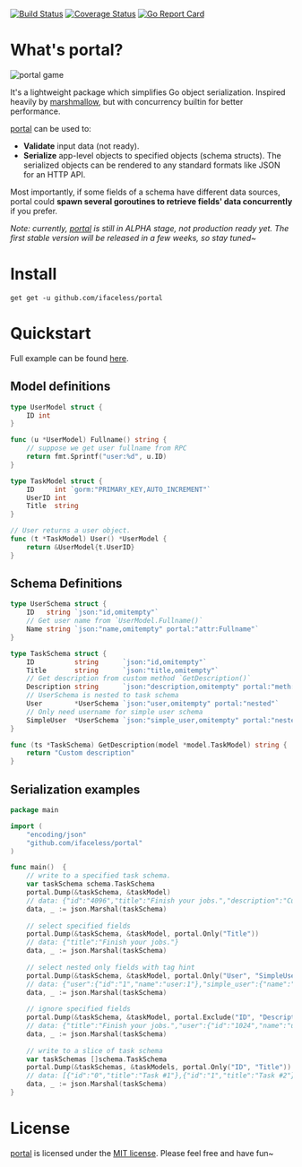 [![Build Status](https://travis-ci.com/iFaceless/portal.svg?branch=master)](https://travis-ci.com/iFaceless/portal)
[![Coverage Status](https://coveralls.io/repos/github/iFaceless/portal/badge.svg?branch=master)](https://coveralls.io/github/iFaceless/portal?branch=master)
[![Go Report Card](https://goreportcard.com/badge/github.com/iFaceless/portal)](https://goreportcard.com/report/github.com/iFaceless/portal)

# What's portal?
![portal game](https://s2.ax1x.com/2019/09/28/u1TnEt.jpg)

It's a lightweight package which simplifies Go object serialization. Inspired heavily by [marshmallow](https://github.com/marshmallow-code/marshmallow), but with concurrency builtin for better performance.

[portal](https://github.com/iFaceless/portal/) can be used to:
- **Validate** input data (not ready).
- **Serialize** app-level objects to specified objects (schema structs). The serialized objects can be rendered to any standard formats like JSON for an HTTP API.

Most importantly, if some fields of a schema have different data sources, portal could **spawn several goroutines to retrieve fields' data concurrently** if you prefer.

*Note: currently, [portal](https://github.com/iFaceless/portal/) is still in ALPHA stage, not production ready yet. The first stable version will be released in a few weeks, so stay tuned~*

# Install

```
get get -u github.com/ifaceless/portal
```

# Quickstart

Full example can be found [here](./examples/todo).

## Model definitions

```go
type UserModel struct {
	ID int
}

func (u *UserModel) Fullname() string {
	// suppose we get user fullname from RPC
	return fmt.Sprintf("user:%d", u.ID)
}

type TaskModel struct {
	ID     int `gorm:"PRIMARY_KEY,AUTO_INCREMENT"`
	UserID int
	Title  string
}

// User returns a user object.
func (t *TaskModel) User() *UserModel {
	return &UserModel{t.UserID}
}
```

## Schema Definitions

```go
type UserSchema struct {
	ID   string `json:"id,omitempty"`
	// Get user name from `UserModel.Fullname()`
	Name string `json:"name,omitempty" portal:"attr:Fullname"`
}

type TaskSchema struct {
	ID          string      `json:"id,omitempty"`
	Title       string      `json:"title,omitempty"`
	// Get description from custom method `GetDescription()`
	Description string      `json:"description,omitempty" portal:"meth:GetDescription"`
	// UserSchema is nested to task schema
	User        *UserSchema `json:"user,omitempty" portal:"nested"`
	// Only need username for simple user schema
	SimpleUser  *UserSchema `json:"simple_user,omitempty" portal:"nested;only:Name;attr:User"`
}

func (ts *TaskSchema) GetDescription(model *model.TaskModel) string {
	return "Custom description"
}
```

## Serialization examples

```go
package main

import (
	"encoding/json"
	"github.com/ifaceless/portal"
)

func main()  {
    // write to a specified task schema.
    var taskSchema schema.TaskSchema
    portal.Dump(&taskSchema, &taskModel)
    // data: {"id":"4096","title":"Finish your jobs.","description":"Custom description","user":{"id":"1024","name":"user:1024"}}
    data, _ := json.Marshal(taskSchema)
 
    // select specified fields
    portal.Dump(&taskSchema, &taskModel, portal.Only("Title"))
    // data: {"title":"Finish your jobs."}
    data, _ := json.Marshal(taskSchema)
    
    // select nested only fields with tag hint
    portal.Dump(&taskSchema, &taskModel, portal.Only("User", "SimpleUser"))
    // data: {"user":{"id":"1","name":"user:1"},"simple_user":{"name":"user:1"}}
    data, _ := json.Marshal(taskSchema)
 
    // ignore specified fields
    portal.Dump(&taskSchema, &taskModel, portal.Exclude("ID", "Description"))
    // data: {"title":"Finish your jobs.","user":{"id":"1024","name":"user:1024"}}
    data, _ := json.Marshal(taskSchema)
 
    // write to a slice of task schema
    var taskSchemas []schema.TaskSchema
    portal.Dump(&taskSchemas, &taskModels, portal.Only("ID", "Title"))
    // data: [{"id":"0","title":"Task #1"},{"id":"1","title":"Task #2"}]
    data, _ := json.Marshal(taskSchema)
}

```

# License

[portal](https://github.com/iFaceless/portal) is licensed under the [MIT license](./LICENSE). Please feel free and have fun~
